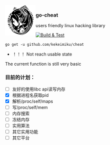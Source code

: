 <img align="left" width="100" src="./assets/miku.png">

### go-cheat

users friendly linux  hacking library

[![Build & Test](https://github.com/kekeimiku/go-cheat/actions/workflows/buiildandtest.yml/badge.svg)](https://github.com/kekeimiku/go-cheat/actions/workflows/buiildandtest.yml)

```
go get -u github.com/kekeimiku/cheat
```

* ！！！ Not reach usable state

The current function is still very basic

### 目前的计划：

- [ ] 友好的使用libc api读写内存
- [x] 根据进程名获取pid
- [x] 解析/proc/self/maps
- [ ] 写/proc/self/mem
- [ ] 内存搜索
- [ ] 冻结内存
- [ ] 实用算法
- [ ] 其它实用功能
- [ ] 其它平台
